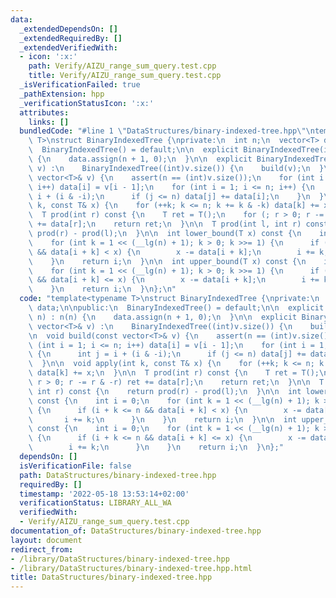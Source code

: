 ```yaml
---
data:
  _extendedDependsOn: []
  _extendedRequiredBy: []
  _extendedVerifiedWith:
  - icon: ':x:'
    path: Verify/AIZU_range_sum_query.test.cpp
    title: Verify/AIZU_range_sum_query.test.cpp
  _isVerificationFailed: true
  _pathExtension: hpp
  _verificationStatusIcon: ':x:'
  attributes:
    links: []
  bundledCode: "#line 1 \"DataStructures/binary-indexed-tree.hpp\"\ntemplate<typename\
    \ T>\nstruct BinaryIndexedTree {\nprivate:\n  int n;\n  vector<T> data;\n\npublic:\n\
    \  BinaryIndexedTree() = default;\n\n  explicit BinaryIndexedTree(int n) : n(n)\
    \ {\n    data.assign(n + 1, 0);\n  }\n\n  explicit BinaryIndexedTree(const vector<T>&\
    \ v) :\n    BinaryIndexedTree((int)v.size()) {\n    build(v);\n  }\n\n  void build(const\
    \ vector<T>& v) {\n    assert(n == (int)v.size());\n    for (int i = 1; i <= n;\
    \ i++) data[i] = v[i - 1];\n    for (int i = 1; i <= n; i++) {\n      int j =\
    \ i + (i & -i);\n      if (j <= n) data[j] += data[i];\n    }\n  }\n\n  void apply(int\
    \ k, const T& x) {\n    for (++k; k <= n; k += k & -k) data[k] += x;\n  }\n\n\
    \  T prod(int r) const {\n    T ret = T();\n    for (; r > 0; r -= r & -r) ret\
    \ += data[r];\n    return ret;\n  }\n\n  T prod(int l, int r) const {\n    return\
    \ prod(r) - prod(l);\n  }\n\n  int lower_bound(T x) const {\n    int i = 0;\n\
    \    for (int k = 1 << (__lg(n) + 1); k > 0; k >>= 1) {\n      if (i + k <= n\
    \ && data[i + k] < x) {\n        x -= data[i + k];\n        i += k;\n      }\n\
    \    }\n    return i;\n  }\n\n  int upper_bound(T x) const {\n    int i = 0;\n\
    \    for (int k = 1 << (__lg(n) + 1); k > 0; k >>= 1) {\n      if (i + k <= n\
    \ && data[i + k] <= x) {\n        x -= data[i + k];\n        i += k;\n      }\n\
    \    }\n    return i;\n  }\n};\n"
  code: "template<typename T>\nstruct BinaryIndexedTree {\nprivate:\n  int n;\n  vector<T>\
    \ data;\n\npublic:\n  BinaryIndexedTree() = default;\n\n  explicit BinaryIndexedTree(int\
    \ n) : n(n) {\n    data.assign(n + 1, 0);\n  }\n\n  explicit BinaryIndexedTree(const\
    \ vector<T>& v) :\n    BinaryIndexedTree((int)v.size()) {\n    build(v);\n  }\n\
    \n  void build(const vector<T>& v) {\n    assert(n == (int)v.size());\n    for\
    \ (int i = 1; i <= n; i++) data[i] = v[i - 1];\n    for (int i = 1; i <= n; i++)\
    \ {\n      int j = i + (i & -i);\n      if (j <= n) data[j] += data[i];\n    }\n\
    \  }\n\n  void apply(int k, const T& x) {\n    for (++k; k <= n; k += k & -k)\
    \ data[k] += x;\n  }\n\n  T prod(int r) const {\n    T ret = T();\n    for (;\
    \ r > 0; r -= r & -r) ret += data[r];\n    return ret;\n  }\n\n  T prod(int l,\
    \ int r) const {\n    return prod(r) - prod(l);\n  }\n\n  int lower_bound(T x)\
    \ const {\n    int i = 0;\n    for (int k = 1 << (__lg(n) + 1); k > 0; k >>= 1)\
    \ {\n      if (i + k <= n && data[i + k] < x) {\n        x -= data[i + k];\n \
    \       i += k;\n      }\n    }\n    return i;\n  }\n\n  int upper_bound(T x)\
    \ const {\n    int i = 0;\n    for (int k = 1 << (__lg(n) + 1); k > 0; k >>= 1)\
    \ {\n      if (i + k <= n && data[i + k] <= x) {\n        x -= data[i + k];\n\
    \        i += k;\n      }\n    }\n    return i;\n  }\n};"
  dependsOn: []
  isVerificationFile: false
  path: DataStructures/binary-indexed-tree.hpp
  requiredBy: []
  timestamp: '2022-05-18 13:53:14+02:00'
  verificationStatus: LIBRARY_ALL_WA
  verifiedWith:
  - Verify/AIZU_range_sum_query.test.cpp
documentation_of: DataStructures/binary-indexed-tree.hpp
layout: document
redirect_from:
- /library/DataStructures/binary-indexed-tree.hpp
- /library/DataStructures/binary-indexed-tree.hpp.html
title: DataStructures/binary-indexed-tree.hpp
---
```

